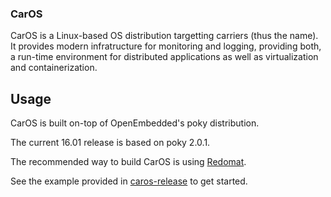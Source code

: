 ### CarOS

CarOS is a Linux-based OS distribution targetting carriers (thus the name).
It provides modern infratructure for monitoring and logging, providing both, a run-time environment for distributed applications as well as virtualization and containerization.

## Usage

CarOS is built on-top of OpenEmbedded's poky distribution.

The current 16.01 release is based on poky 2.0.1.

The recommended way to build CarOS is using
[Redomat](https://www.github.com/carosio/redomat "Redomat").

See the example provided in
[caros-release](https://www.github.com/carosio/caros-release)
to get started.
